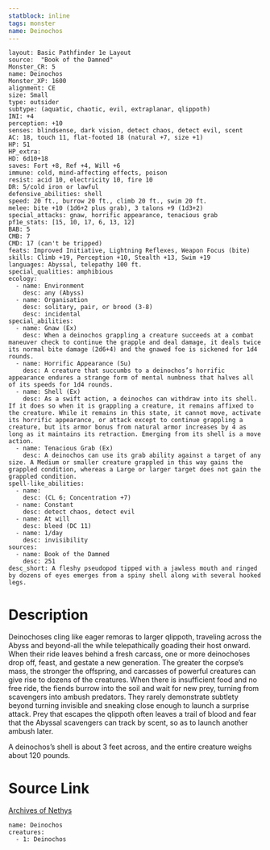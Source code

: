 ```yaml
---
statblock: inline
tags: monster
name: Deinochos
---
```

```statblock
layout: Basic Pathfinder 1e Layout
source:  "Book of the Damned"
Monster_CR: 5
name: Deinochos
Monster_XP: 1600
alignment: CE
size: Small
type: outsider
subtype: (aquatic, chaotic, evil, extraplanar, qlippoth)
INI: +4
perception: +10
senses: blindsense, dark vision, detect chaos, detect evil, scent
AC: 18, touch 11, flat-footed 18 (natural +7, size +1)
HP: 51
HP_extra: 
HD: 6d10+18
saves: Fort +8, Ref +4, Will +6
immune: cold, mind-affecting effects, poison
resist: acid 10, electricity 10, fire 10
DR: 5/cold iron or lawful
defensive_abilities: shell
speed: 20 ft., burrow 20 ft., climb 20 ft., swim 20 ft.
melee: bite +10 (1d6+2 plus grab), 3 talons +9 (1d3+2)
special_attacks: gnaw, horrific appearance, tenacious grab
pf1e_stats: [15, 10, 17, 6, 13, 12]
BAB: 5
CMB: 7
CMD: 17 (can't be tripped)
feats: Improved Initiative, Lightning Reflexes, Weapon Focus (bite)
skills: Climb +19, Perception +10, Stealth +13, Swim +19
languages: Abyssal, telepathy 100 ft.
special_qualities: amphibious
ecology:
  - name: Environment
    desc: any (Abyss)
  - name: Organisation
    desc: solitary, pair, or brood (3-8)
    desc: incidental
special_abilities:
  - name: Gnaw (Ex)
    desc: When a deinochos grappling a creature succeeds at a combat maneuver check to continue the grapple and deal damage, it deals twice its normal bite damage (2d6+4) and the gnawed foe is sickened for 1d4 rounds.
  - name: Horrific Appearance (Su)
    desc: A creature that succumbs to a deinochos’s horrific appearance endures a strange form of mental numbness that halves all of its speeds for 1d4 rounds.
  - name: Shell (Ex)
    desc: As a swift action, a deinochos can withdraw into its shell. If it does so when it is grappling a creature, it remains affixed to the creature. While it remains in this state, it cannot move, activate its horrific appearance, or attack except to continue grappling a creature, but its armor bonus from natural armor increases by 4 as long as it maintains its retraction. Emerging from its shell is a move action.
  - name: Tenacious Grab (Ex)
    desc: A deinochos can use its grab ability against a target of any size. A Medium or smaller creature grappled in this way gains the grappled condition, whereas a Large or larger target does not gain the grappled condition.
spell-like_abilities:
  - name:
    desc: (CL 6; Concentration +7)
  - name: Constant
    desc: detect chaos, detect evil
  - name: At will
    desc: bleed (DC 11)
  - name: 1/day
    desc: invisibility
sources:
  - name: Book of the Damned
    desc: 251
desc_short: A fleshy pseudopod tipped with a jawless mouth and ringed by dozens of eyes emerges from a spiny shell along with several hooked legs.
```
# Description
Deinochoses cling like eager remoras to larger qlippoth, traveling across the Abyss and beyond-all the while telepathically goading their host onward. When their ride leaves behind a fresh carcass, one or more deinochoses drop off, feast, and gestate a new generation. The greater the corpse’s mass, the stronger the offspring, and carcasses of powerful creatures can give rise to dozens of the creatures. When there is insufficient food and no free ride, the fiends burrow into the soil and wait for new prey, turning from scavengers into ambush predators. They rarely demonstrate subtlety beyond turning invisible and sneaking close enough to launch a surprise attack. Prey that escapes the qlippoth often leaves a trail of blood and fear that the Abyssal scavengers can track by scent, so as to launch another ambush later.

 A deinochos’s shell is about 3 feet across, and the entire creature weighs about 120 pounds.
# Source Link
[Archives of Nethys](https://aonprd.com/MonsterDisplay.aspx?ItemName=Deinochos)
```encounter-table
name: Deinochos
creatures:
  - 1: Deinochos
```
